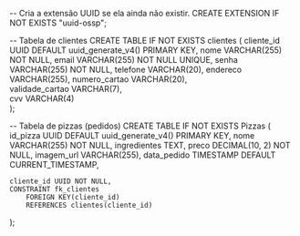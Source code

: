 -- Cria a extensão UUID se ela ainda não existir.
CREATE EXTENSION IF NOT EXISTS "uuid-ossp";

-- Tabela de clientes
CREATE TABLE IF NOT EXISTS clientes (
    cliente_id UUID DEFAULT uuid_generate_v4() PRIMARY KEY,
    nome VARCHAR(255) NOT NULL,
    email VARCHAR(255) NOT NULL UNIQUE,
    senha VARCHAR(255) NOT NULL,
    telefone VARCHAR(20),
    endereco VARCHAR(255),
    numero_cartao VARCHAR(20),   
    validade_cartao VARCHAR(7),  
    cvv VARCHAR(4)             
);

-- Tabela de pizzas (pedidos)
CREATE TABLE IF NOT EXISTS Pizzas (
    id_pizza UUID DEFAULT uuid_generate_v4() PRIMARY KEY,
    nome VARCHAR(255) NOT NULL,
    ingredientes TEXT,
    preco DECIMAL(10, 2) NOT NULL,
    imagem_url VARCHAR(255),
    data_pedido TIMESTAMP DEFAULT CURRENT_TIMESTAMP,
    
    cliente_id UUID NOT NULL,
    CONSTRAINT fk_clientes
        FOREIGN KEY(cliente_id) 
        REFERENCES clientes(cliente_id)
);
